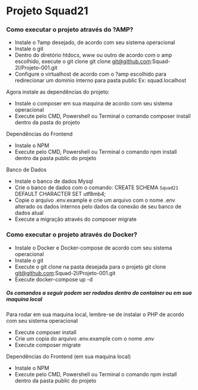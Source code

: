 # Projeto Squad21

### Como executar o projeto através do ?AMP?

- Instale o ?amp desejado, de acordo com seu sistema operacional
- Instale o git
- Dentro do diretório htdocs, www ou outro de acordo com o amp escolhido, execute o git clone
git clone git@github.com:Squad-2l/Projeto-001.git
- Configure o virtualhost de acordo com o ?amp escolhido para redirecionar um dominio interno para pasta public
Ex: squad.localhost

Agora instale as dependências do projeto:
- Instale o composer em sua maquina de acordo com seu sistema operacional
- Execute pelo CMD, Powershell ou Terminal o comando composer install dentro da pasta do projeto

Dependências do Frontend
- Instale o NPM
- Execute pelo CMD, Powershell ou Terminal o comando npm install dentro da pasta public do projeto

Banco de Dados
- Instale o banco de dados Mysql
- Crie o banco de dados com o comando:
CREATE SCHEMA `Squad21` DEFAULT CHARACTER SET utf8mb4;
- Copie o arquivo .env.example e crie um arquivo com o nome .env alterado os dados internos pelo dados da conexão de seu banco de dados atual
- Execute a migração através do composer migrate

### Como executar o projeto através do Docker?

- Instale o Docker e Docker-compose de acordo com seu sistema operacional
- Instale o git
- Execute o git clone na pasta desejada para o projeto
git clone git@github.com:Squad-2l/Projeto-001.git
- Execute docker-compose up -d

##### Os comandos a seguir podem ser rodados dentro do container ou em sua maquina local
Para rodar em sua maquina local, lembre-se de instalar o PHP de acordo com seu sistema operacional

- Execute composer install
- Crie um copia do arquivo .env.example com o nome .env
- Execute composer migrate

Dependências do Frontend (em sua maquina local)
- Instale o NPM
- Execute pelo CMD, Powershell ou Terminal o comando npm install dentro da pasta public do projeto